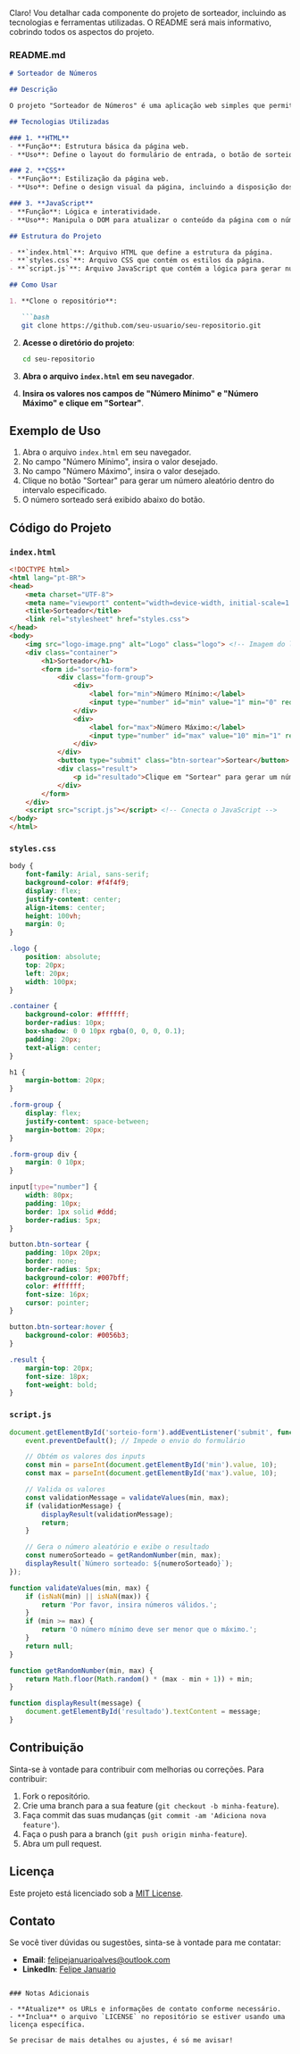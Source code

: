 Claro! Vou detalhar cada componente do projeto de sorteador, incluindo as tecnologias e ferramentas utilizadas. O README será mais informativo, cobrindo todos os aspectos do projeto.

### README.md

```markdown
# Sorteador de Números

## Descrição

O projeto "Sorteador de Números" é uma aplicação web simples que permite ao usuário gerar um número aleatório dentro de um intervalo especificado. É uma excelente forma de praticar HTML, CSS e JavaScript, além de ser útil para diversas aplicações que necessitam de um sorteio de números.

## Tecnologias Utilizadas

### 1. **HTML**
- **Função**: Estrutura básica da página web.
- **Uso**: Define o layout do formulário de entrada, o botão de sorteio e a área onde o resultado será exibido.

### 2. **CSS**
- **Função**: Estilização da página web.
- **Uso**: Define o design visual da página, incluindo a disposição dos elementos, cores, fontes e espaçamentos. Utiliza propriedades modernas como `background-image` para adicionar imagens de fundo e `flexbox` para centralizar e alinhar elementos.

### 3. **JavaScript**
- **Função**: Lógica e interatividade.
- **Uso**: Manipula o DOM para atualizar o conteúdo da página com o número sorteado, e inclui a lógica para gerar números aleatórios dentro do intervalo definido pelo usuário.

## Estrutura do Projeto

- **`index.html`**: Arquivo HTML que define a estrutura da página.
- **`styles.css`**: Arquivo CSS que contém os estilos da página.
- **`script.js`**: Arquivo JavaScript que contém a lógica para gerar números aleatórios e manipular o DOM.

## Como Usar

1. **Clone o repositório**:

   ```bash
   git clone https://github.com/seu-usuario/seu-repositorio.git
   ```

2. **Acesse o diretório do projeto**:

   ```bash
   cd seu-repositorio
   ```

3. **Abra o arquivo `index.html` em seu navegador**.

4. **Insira os valores nos campos de "Número Mínimo" e "Número Máximo" e clique em "Sortear"**.

## Exemplo de Uso

1. Abra o arquivo `index.html` em seu navegador.
2. No campo "Número Mínimo", insira o valor desejado.
3. No campo "Número Máximo", insira o valor desejado.
4. Clique no botão "Sortear" para gerar um número aleatório dentro do intervalo especificado.
5. O número sorteado será exibido abaixo do botão.

## Código do Projeto

### `index.html`

```html
<!DOCTYPE html>
<html lang="pt-BR">
<head>
    <meta charset="UTF-8">
    <meta name="viewport" content="width=device-width, initial-scale=1.0">
    <title>Sorteador</title>
    <link rel="stylesheet" href="styles.css">
</head>
<body>
    <img src="logo-image.png" alt="Logo" class="logo"> <!-- Imagem do logo -->
    <div class="container">
        <h1>Sorteador</h1>
        <form id="sorteio-form">
            <div class="form-group">
                <div>
                    <label for="min">Número Mínimo:</label>
                    <input type="number" id="min" value="1" min="0" required>
                </div>
                <div>
                    <label for="max">Número Máximo:</label>
                    <input type="number" id="max" value="10" min="1" required>
                </div>
            </div>
            <button type="submit" class="btn-sortear">Sortear</button>
            <div class="result">
                <p id="resultado">Clique em "Sortear" para gerar um número.</p>
            </div>
        </form>
    </div>
    <script src="script.js"></script> <!-- Conecta o JavaScript -->
</body>
</html>
```

### `styles.css`

```css
body {
    font-family: Arial, sans-serif;
    background-color: #f4f4f9;
    display: flex;
    justify-content: center;
    align-items: center;
    height: 100vh;
    margin: 0;
}

.logo {
    position: absolute;
    top: 20px;
    left: 20px;
    width: 100px;
}

.container {
    background-color: #ffffff;
    border-radius: 10px;
    box-shadow: 0 0 10px rgba(0, 0, 0, 0.1);
    padding: 20px;
    text-align: center;
}

h1 {
    margin-bottom: 20px;
}

.form-group {
    display: flex;
    justify-content: space-between;
    margin-bottom: 20px;
}

.form-group div {
    margin: 0 10px;
}

input[type="number"] {
    width: 80px;
    padding: 10px;
    border: 1px solid #ddd;
    border-radius: 5px;
}

button.btn-sortear {
    padding: 10px 20px;
    border: none;
    border-radius: 5px;
    background-color: #007bff;
    color: #ffffff;
    font-size: 16px;
    cursor: pointer;
}

button.btn-sortear:hover {
    background-color: #0056b3;
}

.result {
    margin-top: 20px;
    font-size: 18px;
    font-weight: bold;
}
```

### `script.js`

```javascript
document.getElementById('sorteio-form').addEventListener('submit', function(event) {
    event.preventDefault(); // Impede o envio do formulário

    // Obtém os valores dos inputs
    const min = parseInt(document.getElementById('min').value, 10);
    const max = parseInt(document.getElementById('max').value, 10);

    // Valida os valores
    const validationMessage = validateValues(min, max);
    if (validationMessage) {
        displayResult(validationMessage);
        return;
    }

    // Gera o número aleatório e exibe o resultado
    const numeroSorteado = getRandomNumber(min, max);
    displayResult(`Número sorteado: ${numeroSorteado}`);
});

function validateValues(min, max) {
    if (isNaN(min) || isNaN(max)) {
        return 'Por favor, insira números válidos.';
    }
    if (min >= max) {
        return 'O número mínimo deve ser menor que o máximo.';
    }
    return null;
}

function getRandomNumber(min, max) {
    return Math.floor(Math.random() * (max - min + 1)) + min;
}

function displayResult(message) {
    document.getElementById('resultado').textContent = message;
}
```

## Contribuição

Sinta-se à vontade para contribuir com melhorias ou correções. Para contribuir:

1. Fork o repositório.
2. Crie uma branch para a sua feature (`git checkout -b minha-feature`).
3. Faça commit das suas mudanças (`git commit -am 'Adiciona nova feature'`).
4. Faça o push para a branch (`git push origin minha-feature`).
5. Abra um pull request.

## Licença

Este projeto está licenciado sob a [MIT License](LICENSE).

## Contato

Se você tiver dúvidas ou sugestões, sinta-se à vontade para me contatar:

- **Email**: felipejanuarioalves@outlook.com
- **LinkedIn**: [Felipe Januario](https://www.linkedin.com/in/felipe-januario)
```

### Notas Adicionais

- **Atualize** os URLs e informações de contato conforme necessário.
- **Inclua** o arquivo `LICENSE` no repositório se estiver usando uma licença específica.

Se precisar de mais detalhes ou ajustes, é só me avisar!
